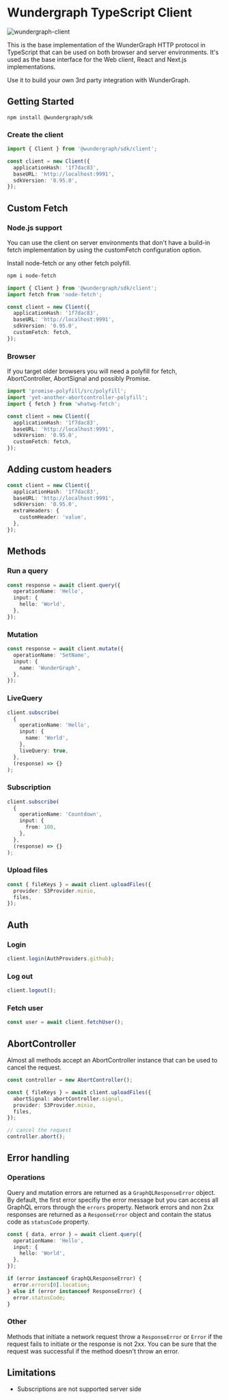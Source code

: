 # Wundergraph TypeScript Client

![wundergraph-client](https://img.shields.io/npm/v/@wundergraph/sdk.svg)

This is the base implementation of the WunderGraph HTTP protocol in TypeScript that can be used on both browser and server environments.
It's used as the base interface for the Web client, React and Next.js implementations.

Use it to build your own 3rd party integration with WunderGraph.

## Getting Started

```shell
npm install @wundergraph/sdk
```

### Create the client

```ts
import { Client } from '@wundergraph/sdk/client';

const client = new Client({
  applicationHash: '1f7dac83',
  baseURL: 'http://localhost:9991',
  sdkVersion: '0.95.0',
});
```

## Custom Fetch

### Node.js support

You can use the client on server environments that don't have a build-in fetch implementation by using the customFetch configuration option.

Install node-fetch or any other fetch polyfill.

```bash
npm i node-fetch
```

```ts
import { Client } from '@wundergraph/sdk/client';
import fetch from 'node-fetch';

const client = new Client({
  applicationHash: '1f7dac83',
  baseURL: 'http://localhost:9991',
  sdkVersion: '0.95.0',
  customFetch: fetch,
});
```

### Browser

If you target older browsers you will need a polyfill for fetch, AbortController, AbortSignal and possibly Promise.

```ts
import 'promise-polyfill/src/polyfill';
import 'yet-another-abortcontroller-polyfill';
import { fetch } from 'whatwg-fetch';

const client = new Client({
  applicationHash: '1f7dac83',
  baseURL: 'http://localhost:9991',
  sdkVersion: '0.95.0',
  customFetch: fetch,
});
```

## Adding custom headers

```ts
const client = new Client({
  applicationHash: '1f7dac83',
  baseURL: 'http://localhost:9991',
  sdkVersion: '0.95.0',
  extraHeaders: {
    customHeader: 'value',
  },
});
```

## Methods

### Run a query

```ts
const response = await client.query({
  operationName: 'Hello',
  input: {
    hello: 'World',
  },
});
```

### Mutation

```ts
const response = await client.mutate({
  operationName: 'SetName',
  input: {
    name: 'WunderGraph',
  },
});
```

### LiveQuery

```ts
client.subscribe(
  {
    operationName: 'Hello',
    input: {
      name: 'World',
    },
    liveQuery: true,
  },
  (response) => {}
);
```

### Subscription

```ts
client.subscribe(
  {
    operationName: 'Countdown',
    input: {
      from: 100,
    },
  },
  (response) => {}
);
```

### Upload files

```ts
const { fileKeys } = await client.uploadFiles({
  provider: S3Provider.minio,
  files,
});
```

## Auth

### Login

```ts
client.login(AuthProviders.github);
```

### Log out

```ts
client.logout();
```

### Fetch user

```ts
const user = await client.fetchUser();
```

## AbortController

Almost all methods accept an AbortController instance that can be used to cancel the request.

```ts
const controller = new AbortController();

const { fileKeys } = await client.uploadFiles({
  abortSignal: abortController.signal,
  provider: S3Provider.minio,
  files,
});

// cancel the request
controller.abort();
```

## Error handling

### Operations

Query and mutation errors are returned as a `GraphQLResponseError` object. By default, the first error specifiy the error message but you can access all GraphQL errors through the `errors` property.
Network errors and non 2xx responses are returned as a `ResponseError` object and contain the status code as `statusCode` property.

```ts
const { data, error } = await client.query({
  operationName: 'Hello',
  input: {
    hello: 'World',
  },
});

if (error instanceof GraphQLResponseError) {
  error.errors[0].location;
} else if (error instanceof ResponseError) {
  error.statusCode;
}
```

### Other

Methods that initiate a network request throw a `ResponseError` or `Error` if the request fails to initiate or the response is not 2xx.
You can be sure that the request was successful if the method doesn't throw an error.

## Limitations

- Subscriptions are not supported server side
